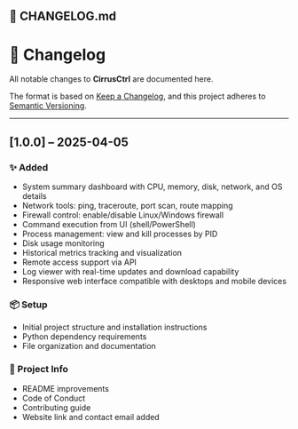 ## 📜 CHANGELOG.md

# 🔄 Changelog

All notable changes to **CirrusCtrl** are documented here.

The format is based on [Keep a Changelog](https://keepachangelog.com/en/1.0.0/), and this project adheres to [Semantic Versioning](https://semver.org/spec/v2.0.0.html).

---

## [1.0.0] – 2025-04-05

### ✨ Added
- System summary dashboard with CPU, memory, disk, network, and OS details
- Network tools: ping, traceroute, port scan, route mapping
- Firewall control: enable/disable Linux/Windows firewall
- Command execution from UI (shell/PowerShell)
- Process management: view and kill processes by PID
- Disk usage monitoring
- Historical metrics tracking and visualization
- Remote access support via API
- Log viewer with real-time updates and download capability
- Responsive web interface compatible with desktops and mobile devices

### 📦 Setup
- Initial project structure and installation instructions
- Python dependency requirements
- File organization and documentation

### 🧭 Project Info
- README improvements
- Code of Conduct
- Contributing guide
- Website link and contact email added
